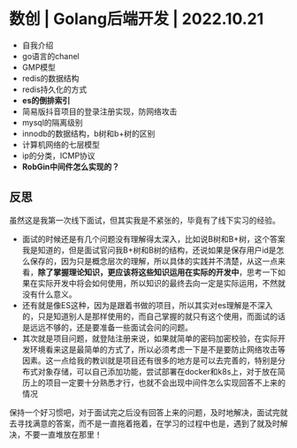 # 数创 | Golang后端开发 | 2022.10.21

- 自我介绍
- go语言的chanel
- GMP模型
- redis的数据结构
- redis持久化的方式
- **es的倒排索引**
- 简易版抖音项目的登录注册实现，防网络攻击
- mysql的隔离级别
- innodb的数据结构，b树和b+树的区别
- 计算机网络的七层模型
- ip的分类，ICMP协议
- **RobGin中间件怎么实现的？**

## 反思

虽然这是我第一次线下面试，但其实我是不紧张的，毕竟有了线下实习的经验。

- 面试的时候还是有几个问题没有理解得太深入，比如说B树和B+树，这个答案我是知道的，但是面试官问我B+树和B树的结构，还说如果是保存用户id是怎么保存的，因为只是概念层次的理解，所以具体的实践并不清楚，从这一点来看，**除了掌握理论知识，更应该将这些知识运用在实际的开发中**，思考一下如果在实际开发中将会如何使用，所以知识的最终去向一定是实际运用，不然就没有什么意义。
- 还有就是像ES这种，因为是跟着书做的项目，所以其实对es理解是不深入的，只是知道别人是那样使用的，而自己掌握的就只有这个使用，而面试的话是远远不够的，还是要准备一些面试会问的问题。
- 其次就是项目问题，就登陆注册来说，如果就简单的密码加密校验，在实际开发环境看来这是最简单的方式了，所以必须考虑一下是不是要防止网络攻击等因素。这一点给我的教训就是项目还有很多的地方是可以去完善的，特别是分布式对象存储，可以自己添加功能，尝试部署在docker和k8s上，对于放在简历上的项目一定要十分熟悉才行，也就不会出现中间件怎么实现回答不上来的情况

保持一个好习惯吧，对于面试完之后没有回答上来的问题，及时地解决，面试完就去寻找满意的答案，而不是一直拖着拖着，在学习的过程中也是，遇到了就及时解决，不要一直堆放在那里！
